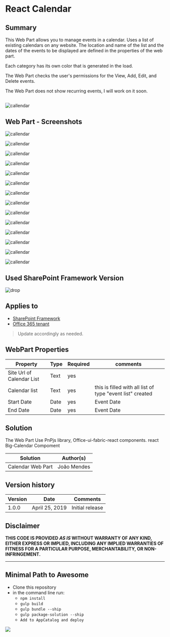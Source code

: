 # React Calendar

## Summary
This Web Part allows you to manage events in a calendar.
Uses a list of existing calendars on any website.
The location and name of the list and the dates of the events to be displayed are defined in the properties of the web part.

Each category has its own color that is generated in the load.

The Web Part checks the user's permissions for the View, Add, Edit, and Delete events.

The Web Part does not show recurring events, I will work on it soon.



##  
![callendar](/samples/react-calendar/assets/animatevideo.gif)  


##  Web Part  - Screenshots
![callendar](/samples/react-calendar//assets/screen1.png)


![callendar](/samples/react-calendar/assets/screen1.0.jpg)


![callendar](/samples/react-calendar/assets/screen1.1.png)


![callendar](/samples/react-calendar/assets/screen1.2.png)


![callendar](/samples/react-calendar/assets/screen1.3.png)


![callendar](/samples/react-calendar//assets/screen1.4.png)


![callendar](/samples/react-calendar//assets/screen2.png)



![callendar](/samples/react-calendar/assets/screen3.png)



![callendar](/samples/react-calendar//assets/screen4.png)



![callendar](/samples/react-calendar/assets/screen5.png)


![callendar](/samples/react-calendar//assets/screen6.png)


![callendar](/samples/react-calendar//assets/screen7.png)


![callendar](/samples/react-calendar/assets/screen8.png)



![callendar](/samples/react-calendar//assets/screen9.png)
##   
 

 



## Used SharePoint Framework Version 
![drop](https://img.shields.io/badge/version-GA-green.svg)

## Applies to

* [SharePoint Framework](https:/dev.office.com/sharepoint)
* [Office 365 tenant](https://dev.office.com/sharepoint/docs/spfx/set-up-your-development-environment)

> Update accordingly as needed.

## WebPart Properties
 
Property |Type|Required| comments
--------------------|----|--------|----------
Site Url of Calendar List | Text| yes|
Calendar list| Text| yes|  this is filled with all list of  type "event list" created
Start Date | Date | yes | Event Date 
End Date| Date| yes | Event Date
 

## Solution
The Web Part Use PnPjs library, Office-ui-fabric-react components. react Big-Calendar Compoment

Solution|Author(s)
--------|---------
Calendar  Web Part|João Mendes

## Version history

Version|Date|Comments
-------|----|--------
1.0.0|April 25, 2019|Initial release

## Disclaimer
**THIS CODE IS PROVIDED *AS IS* WITHOUT WARRANTY OF ANY KIND, EITHER EXPRESS OR IMPLIED, INCLUDING ANY IMPLIED WARRANTIES OF FITNESS FOR A PARTICULAR PURPOSE, MERCHANTABILITY, OR NON-INFRINGEMENT.**

---

## Minimal Path to Awesome

- Clone this repository
- in the command line run:
  - `npm install`
  - `gulp build`
  - `gulp bundle --ship`
  - `gulp package-solution --ship`
  - `Add to AppCatalog and deploy`




<img src="https://telemetry.sharepointpnp.com/sp-dev-fx-webparts/samples/readme-template" />
